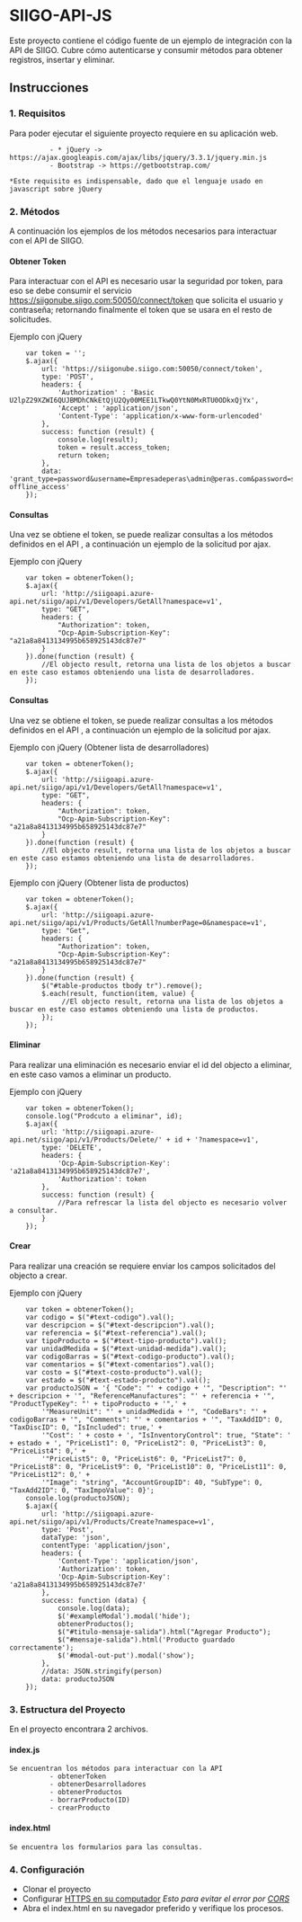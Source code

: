 # SIIGO-API-JS
Este proyecto contiene el código fuente de un ejemplo de integración con la API de SIIGO. Cubre cómo autenticarse y consumir métodos para obtener registros, insertar y eliminar.

## Instrucciones

### 1. Requisitos
Para poder ejecutar el siguiente proyecto requiere en su aplicación web.

```
          - * jQuery -> https://ajax.googleapis.com/ajax/libs/jquery/3.3.1/jquery.min.js
          - Bootstrap -> https://getbootstrap.com/

*Este requisito es indispensable, dado que el lenguaje usado en javascript sobre jQuery
```

### 2. Métodos
A continuación los ejemplos de los métodos necesarios para interactuar con el API de SIIGO.

#### Obtener Token
Para interactuar con el API es necesario usar la seguridad por token, para eso se debe consumir el servicio https://siigonube.siigo.com:50050/connect/token que solicita el usuario y contraseña; retornando finalmente el token que se usara en el resto de solicitudes.

Ejemplo con jQuery
```
    var token = '';
    $.ajax({
        url: 'https://siigonube.siigo.com:50050/connect/token',
        type: 'POST',
        headers: {
            'Authorization' : 'Basic U2lpZ29XZWI6QUJBMDhCNkEtQjU2Qy00MEE1LTkwQ0YtN0MxRTU0ODkxQjYx',
            'Accept' : 'application/json',
            'Content-Type': 'application/x-www-form-urlencoded'
        },
        success: function (result) {
            console.log(result);
            token = result.access_token;
            return token;
        },
        data: 'grant_type=password&username=Empresadeperas\admin@peras.com&password=siigo2019&scope=WebApi offline_access'
    });
```

#### Consultas
Una vez se obtiene el token, se puede realizar consultas a los métodos definidos en el API <URL>, a continuación un ejemplo de la solicitud por ajax.

Ejemplo con jQuery
```
    var token = obtenerToken();
    $.ajax({
        url: 'http://siigoapi.azure-api.net/siigo/api/v1/Developers/GetAll?namespace=v1',
        type: "GET",
        headers: {
            "Authorization": token,
            "Ocp-Apim-Subscription-Key": "a21a8a8413134995b658925143dc87e7"
        }
    }).done(function (result) {
        //El objecto result, retorna una lista de los objetos a buscar en este caso estamos obteniendo una lista de desarrolladores.
    });
```

#### Consultas
Una vez se obtiene el token, se puede realizar consultas a los métodos definidos en el API <URL>, a continuación un ejemplo de la solicitud por ajax.

Ejemplo con jQuery (Obtener lista de desarrolladores)
```
    var token = obtenerToken();
    $.ajax({
        url: 'http://siigoapi.azure-api.net/siigo/api/v1/Developers/GetAll?namespace=v1',
        type: "GET",
        headers: {
            "Authorization": token,
            "Ocp-Apim-Subscription-Key": "a21a8a8413134995b658925143dc87e7"
        }
    }).done(function (result) {
        //El objecto result, retorna una lista de los objetos a buscar en este caso estamos obteniendo una lista de desarrolladores.
    });
```

Ejemplo con jQuery (Obtener lista de productos)
```
    var token = obtenerToken();
    $.ajax({
        url: 'http://siigoapi.azure-api.net/siigo/api/v1/Products/GetAll?numberPage=0&namespace=v1',
        type: "Get",
        headers: {
            "Authorization": token,
            "Ocp-Apim-Subscription-Key": "a21a8a8413134995b658925143dc87e7"
        }
    }).done(function (result) {
        $("#table-productos tbody tr").remove();
        $.each(result, function(item, value) {
             //El objecto result, retorna una lista de los objetos a buscar en este caso estamos obteniendo una lista de productos.
        });
    });
```

#### Eliminar
Para realizar una eliminación es necesario enviar el id del objecto a eliminar, en este caso vamos a eliminar un producto.

Ejemplo con jQuery
```
    var token = obtenerToken();
    console.log("Prodcuto a eliminar", id);
    $.ajax({
        url: 'http://siigoapi.azure-api.net/siigo/api/v1/Products/Delete/' + id + '?namespace=v1',
        type: 'DELETE',
        headers: {
            'Ocp-Apim-Subscription-Key': 'a21a8a8413134995b658925143dc87e7',
            'Authorization': token
        },
        success: function (result) {
            //Para refrescar la lista del objecto es necesario volver a consultar.
        }
    });
```

#### Crear
Para realizar una creación se requiere enviar los campos solicitados del objecto a crear.

Ejemplo con jQuery
```
    var token = obtenerToken();
    var codigo = $("#text-codigo").val();
    var descripcion = $("#text-descripcion").val();
    var referencia = $("#text-referencia").val();
    var tipoProducto = $("#text-tipo-producto").val();
    var unidadMedida = $("#text-unidad-medida").val();
    var codigoBarras = $("#text-codigo-producto").val();
    var comentarios = $("#text-comentarios").val();
    var costo = $("#text-costo-producto").val();
    var estado = $("#text-estado-producto").val();
    var productoJSON = '{ "Code": "' + codigo + '", "Description": "' + descripcion + '", "ReferenceManufactures": "' + referencia + '", "ProductTypeKey": "' + tipoProducto + '",' +
        '"MeasureUnit": "' + unidadMedida + '", "CodeBars": "' + codigoBarras + '", "Comments": "' + comentarios + '", "TaxAddID": 0, "TaxDiscID": 0, "IsIncluded": true,' +
        '"Cost": ' + costo + ', "IsInventoryControl": true, "State": ' + estado + ', "PriceList1": 0, "PriceList2": 0, "PriceList3": 0, "PriceList4": 0,' +
        '"PriceList5": 0, "PriceList6": 0, "PriceList7": 0, "PriceList8": 0, "PriceList9": 0, "PriceList10": 0, "PriceList11": 0, "PriceList12": 0,' +
        '"Image": "string", "AccountGroupID": 40, "SubType": 0, "TaxAdd2ID": 0, "TaxImpoValue": 0}';
    console.log(productoJSON);
    $.ajax({
        url: 'http://siigoapi.azure-api.net/siigo/api/v1/Products/Create?namespace=v1',
        type: 'Post',
        dataType: 'json',
        contentType: 'application/json',
        headers: {
            'Content-Type': 'application/json',
            'Authorization': token,
            'Ocp-Apim-Subscription-Key': 'a21a8a8413134995b658925143dc87e7'
        },
        success: function (data) {
            console.log(data);
            $('#exampleModal').modal('hide');
            obtenerProductos();
            $("#titulo-mensaje-salida").html("Agregar Producto");
            $("#mensaje-salida").html('Producto guardado correctamente');
            $('#modal-out-put').modal('show');
        },
        //data: JSON.stringify(person)
        data: productoJSON
    });
```
### 3. Estructura del Proyecto
En el proyecto encontrara 2 archivos.
  
#### index.js
```
Se encuentran los métodos para interactuar con la API
          - obtenerToken
          - obtenerDesarrolladores
          - obtenerProductos
          - borrarProducto(ID)    
          - crearProducto    
```
    
#### index.html
```
Se encuentra los formularios para las consultas.
```

### 4. Configuración

- Clonar el proyecto
- Configurar <a href="https://medium.freecodecamp.org/how-to-get-https-working-on-your-local-development-environment-in-5-minutes-7af615770eec">HTTPS en su computador</a> *Esto para evitar el error por <a href="https://developer.mozilla.org/es/docs/Web/HTTP/Access_control_CORS">CORS</a>*
- Abra el index.html en su navegador preferido y verifique los procesos.

